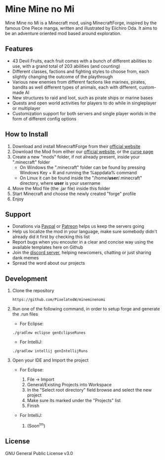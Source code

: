 # Mine Mine no Mi
Mine Mine no Mi is a Minecraft mod, using MinecraftForge, inspired by the famous One Piece manga, written and illustrated by Eiichiro Oda. It aims to be an adventure oriented mod based around exploration.

## Features
* 43 Devil Fruits, each fruit comes with a bunch of different abilities to use, with a grand total of 203 abilities (and counting)
* Different classes, factions and fighting styles to choose from, each slightly changing the outcome of the playthrough
* Various new enemies from different factions like marines, pirates, bandits as well different types of animals, each with different, custom-made AI
* New structures to raid and loot, such as pirate ships or marine bases
* Quests and open world activities for players to do while in singleplayer or multiplayer
* Customization support for both servers and single player worlds in the form of different config options

## How to Install
1. Download and install MinecraftForge from their [official website](https://files.minecraftforge.net/)
2. Download the Mod from either our [official website](https://pixelatedw.xyz/mine-mine-no-mi/downloads), or the [curse page](https://www.curseforge.com/minecraft/mc-mods/mine-mine-no-mi)
3. Create a new "mods" folder, if not already present, inside your ".minecraft" folder
    * On Windows the ".minecraft" folder can be found by pressing Windows Key + R and running the %appdata% command
    * On Linux it can be found inside the "/home/**user**/.minecraft" directory, where **user** is your username
4. Move the Mod file (the .jar file) inside this folder
5. Start Minecraft and choose the newly created "forge" profile
6. Enjoy

## Support
* Donations via [Paypal](shorturl.at/cfhHR) or [Patreon](https://www.patreon.com/wynd) helps us keep the servers going
* Help us localize the mod in your language, make sure somebody didn't already did it first by checking this list
* Report bugs when you encouter in a clear and concise way using the available templates here on Github
* Join the [discord server](http://discord.gg/CYK9xs8), helping newcomers, chatting or just sharing dank memes
* Spread the word about our projects 

## Development
1. Clone the repository
    ```
    https://github.com/PixelatedW/mineminenomi
    ```

2. Run one of the following command, in order to setup forge and generate the .run files
    * For Eclipse:
    ```
    ./gradlew eclipse genEclipseRunes
    ```
    * For IntelliJ:
    ```
    ./gradlew intellij genIntellijRuns
    ```

3. Open your IDE and Import the project
    * For Eclipse:
        1. File -> Import
        2. General/Existing Projects into Workspace
        3. In the "Select root directory" field browse and select the new project
        4. Make sure its marked under the "Projects" list
        5. Finish
    
    * For IntelliJ:
        1. (Soon<sup>tm</sup>)


## License
GNU General Public License v3.0
